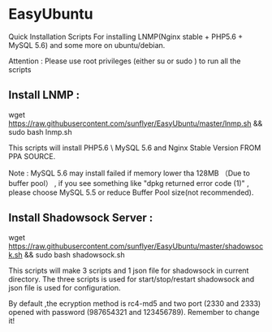 # EasyUbuntu
Quick Installation Scripts For installing LNMP(Nginx stable + PHP5.6 + MySQL 5.6) and some more on ubuntu/debian.

Attention : Please use root privileges (either su or sudo ) to run all the scripts

## Install LNMP :
wget https://raw.githubusercontent.com/sunflyer/EasyUbuntu/master/lnmp.sh && sudo bash lnmp.sh

This scripts will install PHP5.6 \ MySQL 5.6 and Nginx Stable Version FROM PPA SOURCE.  

Note : MySQL 5.6 may install failed if memory lower tha 128MB （Due to buffer pool） , if you see something like "dpkg returned error code (1)" , please choose MySQL 5.5 or reduce Buffer Pool size(not recommended).


## Install Shadowsock Server :
wget https://raw.githubusercontent.com/sunflyer/EasyUbuntu/master/shadowsock.sh && sudo bash shadowsock.sh

This scripts will make 3 scripts and 1 json file for shadowsock in current directory. The three scripts is used for start/stop/restart shadowsock and json file is used for configuration. 

By default ,the ecryption method is rc4-md5 and two port (2330 and 2333) opened with password (987654321 and 123456789).
Remember to change it!
